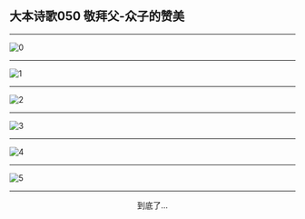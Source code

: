 
## 大本诗歌050 敬拜父-众子的赞美
        
<div id="aplayer0"></div>

<div id="aplayer1"></div>

<div id="aplayer2"></div>

---

<img alt="0" data-original="https://cdn.jsdelivr.net/gh/k34869/shi/data/d0046/0">

---

<img alt="1" data-original="https://cdn.jsdelivr.net/gh/k34869/shi/data/d0046/1">

---

<img alt="2" data-original="https://cdn.jsdelivr.net/gh/k34869/shi/data/d0046/2">

---

<img alt="3" data-original="https://cdn.jsdelivr.net/gh/k34869/shi/data/d0046/3">

---

<img alt="4" data-original="https://cdn.jsdelivr.net/gh/k34869/shi/data/d0046/4">

---

<img alt="5" data-original="https://cdn.jsdelivr.net/gh/k34869/shi/data/d0046/5">

---

<p style="text-align: center">到底了...</p>

<script src="/js/dist-view.js"></script>

<script>
MAIN.id = 'd0046';
        
const ap0 = new APlayer({
    container: document.getElementById('aplayer0'),
    volume: 1,
    loop: 'none',
    preload: 'none',
    audio: [{
        name: 'D50.mp3',
        artist: '大本诗歌',
        url: 'https://res.wx.qq.com/voice/getvoice?mediaid=MzI0NTk3MDM5M18yMjQ3NTE2MzI1',
        cover: '/favicon'
    }]
});
const ap1 = new APlayer({
    container: document.getElementById('aplayer1'),
    volume: 1,
    loop: 'none',
    preload: 'none',
    audio: [{
        name: 'D50第一节领唱.mp3',
        artist: '大本诗歌',
        url: 'https://res.wx.qq.com/voice/getvoice?mediaid=MzI0NTk3MDM5M18yMjQ3NTE2MzI2',
        cover: '/favicon'
    }]
});
const ap2 = new APlayer({
    container: document.getElementById('aplayer2'),
    volume: 1,
    loop: 'none',
    preload: 'none',
    audio: [{
        name: 'D50教唱版.mp3',
        artist: '大本诗歌',
        url: 'https://res.wx.qq.com/voice/getvoice?mediaid=MzI0NTk3MDM5M18yMjQ3NTE2MzI3',
        cover: '/favicon'
    }]
});
</script>
